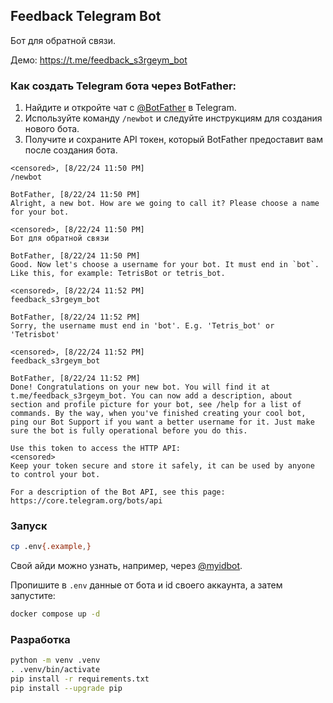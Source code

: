 ## Feedback Telegram Bot

Бот для обратной связи.

Демо: https://t.me/feedback_s3rgeym_bot

### Как создать Telegram бота через BotFather:

1. Найдите и откройте чат с [@BotFather](https://t.me/BotFather) в Telegram.
2. Используйте команду `/newbot` и следуйте инструкциям для создания нового бота.
3. Получите и сохраните API токен, который BotFather предоставит вам после создания бота.

```
<censored>, [8/22/24 11:50 PM]
/newbot

BotFather, [8/22/24 11:50 PM]
Alright, a new bot. How are we going to call it? Please choose a name for your bot.

<censored>, [8/22/24 11:50 PM]
Бот для обратной связи

BotFather, [8/22/24 11:50 PM]
Good. Now let's choose a username for your bot. It must end in `bot`. Like this, for example: TetrisBot or tetris_bot.

<censored>, [8/22/24 11:52 PM]
feedback_s3rgeym_bot

BotFather, [8/22/24 11:52 PM]
Sorry, the username must end in 'bot'. E.g. 'Tetris_bot' or 'Tetrisbot'

<censored>, [8/22/24 11:52 PM]
feedback_s3rgeym_bot

BotFather, [8/22/24 11:52 PM]
Done! Congratulations on your new bot. You will find it at t.me/feedback_s3rgeym_bot. You can now add a description, about section and profile picture for your bot, see /help for a list of commands. By the way, when you've finished creating your cool bot, ping our Bot Support if you want a better username for it. Just make sure the bot is fully operational before you do this.

Use this token to access the HTTP API:
<censored>
Keep your token secure and store it safely, it can be used by anyone to control your bot.

For a description of the Bot API, see this page: https://core.telegram.org/bots/api
```

### Запуск

```bash
cp .env{.example,}
```

Свой айди можно узнать, например, через [@myidbot](https://t.me/myidbot).

Пропишите в `.env` данные от бота и id своего аккаунта, а затем запустите:

```bash
docker compose up -d
```

### Разработка

```bash
python -m venv .venv
. .venv/bin/activate
pip install -r requirements.txt
pip install --upgrade pip
```
